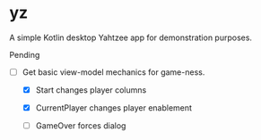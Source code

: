 # yz

A simple Kotlin desktop Yahtzee app for demonstration purposes.

Pending

* [ ] Get basic view-model mechanics for game-ness.
    * [X] Start changes player columns
    * [x] CurrentPlayer changes player enablement
    * [ ] GameOver forces dialog


    
